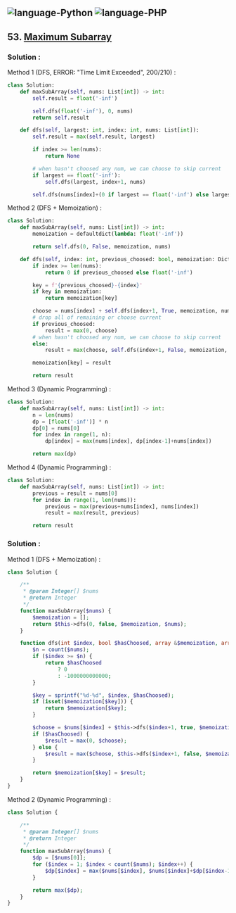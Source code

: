 ![language-Python](https://img.shields.io/badge/%20-Python-ffd43b?style=for-the-badge&logo=PYTHON)
![language-PHP](https://img.shields.io/badge/%20-PHP-acb1f9?style=for-the-badge&logo=PHP)
---

## 53. [Maximum Subarray](https://leetcode.com/problems/maximum-subarray)

### Solution :

Method 1 (DFS, ERROR: "Time Limit Exceeded", 200/210) :
```python
class Solution:
    def maxSubArray(self, nums: List[int]) -> int:
        self.result = float('-inf')

        self.dfs(float('-inf'), 0, nums)
        return self.result

    def dfs(self, largest: int, index: int, nums: List[int]):
        self.result = max(self.result, largest)

        if index >= len(nums):
            return None

        # when hasn't choosed any num, we can choose to skip current
        if largest == float('-inf'):
            self.dfs(largest, index+1, nums)

        self.dfs(nums[index]+(0 if largest == float('-inf') else largest), index+1, nums)
```

Method 2 (DFS + Memoization) :
```python
class Solution:
    def maxSubArray(self, nums: List[int]) -> int:
        memoization = defaultdict(lambda: float('-inf'))

        return self.dfs(0, False, memoization, nums)

    def dfs(self, index: int, previous_choosed: bool, memoization: Dict[int, int], nums: List[int]):
        if index >= len(nums):
            return 0 if previous_choosed else float('-inf')

        key = f'{previous_choosed}-{index}'
        if key in memoization:
            return memoization[key]

        choose = nums[index] + self.dfs(index+1, True, memoization, nums)
        # drop all of remaining or choose current
        if previous_choosed:
            result = max(0, choose)
        # when hasn't choosed any num, we can choose to skip current
        else:
            result = max(choose, self.dfs(index+1, False, memoization, nums))

        memoization[key] = result

        return result
```

Method 3 (Dynamic Programming) :
```python
class Solution:
    def maxSubArray(self, nums: List[int]) -> int:
        n = len(nums)
        dp = [float('-inf')] * n
        dp[0] = nums[0]
        for index in range(1, n):
            dp[index] = max(nums[index], dp[index-1]+nums[index])

        return max(dp)
```

Method 4 (Dynamic Programming) :
```python
class Solution:
    def maxSubArray(self, nums: List[int]) -> int:
        previous = result = nums[0]
        for index in range(1, len(nums)):
            previous = max(previous+nums[index], nums[index])
            result = max(result, previous)

        return result
```

### Solution :

Method 1 (DFS + Memoization) :
```php
class Solution {

    /**
     * @param Integer[] $nums
     * @return Integer
     */
    function maxSubArray($nums) {
        $memoization = [];
        return $this->dfs(0, false, $memoization, $nums);
    }

    function dfs(int $index, bool $hasChoosed, array &$memoization, array &$nums) : int {
        $n = count($nums);
        if ($index >= $n) {
            return $hasChoosed
                ? 0
                : -1000000000000;
        }

        $key = sprintf("%d-%d", $index, $hasChoosed);
        if (isset($memoization[$key])) {
            return $memoization[$key];
        }

        $choose = $nums[$index] + $this->dfs($index+1, true, $memoization, $nums);
        if ($hasChoosed) {
            $result = max(0, $choose);
        } else {
            $result = max($choose, $this->dfs($index+1, false, $memoization, $nums));
        }

        return $memoization[$key] = $result;
    }
}
```

Method 2 (Dynamic Programming) :
```php
class Solution {

    /**
     * @param Integer[] $nums
     * @return Integer
     */
    function maxSubArray($nums) {
        $dp = [$nums[0]];
        for ($index = 1; $index < count($nums); $index++) {
            $dp[$index] = max($nums[$index], $nums[$index]+$dp[$index-1]);
        }

        return max($dp);
    }
}
```

